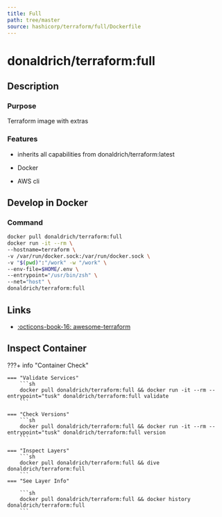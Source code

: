 ```yaml
---
title: Full
path: tree/master
source: hashicorp/terraform/full/Dockerfile
---
```


# donaldrich/terraform:full

## Description

### Purpose

Terraform image with extras

### Features

- inherits all capabilities from donaldrich/terraform:latest

- Docker

- AWS cli

## Develop in Docker

### Command

```sh
docker pull donaldrich/terraform:full
docker run -it --rm \
--hostname=terraform \
-v /var/run/docker.sock:/var/run/docker.sock \
-v "$(pwd)":"/work" -w "/work" \
--env-file=$HOME/.env \
--entrypoint="/usr/bin/zsh" \
--net="host" \
donaldrich/terraform:full
```

## Links

- [:octicons-book-16: awesome-terraform](https://github.com/shuaibiyy/awesome-terraform)

## Inspect Container

???+ info "Container Check"

    === "Validate Services"
        ```sh
        docker pull donaldrich/terraform:full && docker run -it --rm --entrypoint="tusk" donaldrich/terraform:full validate
        ```

    === "Check Versions"
        ```sh
        docker pull donaldrich/terraform:full && docker run -it --rm --entrypoint="tusk" donaldrich/terraform:full version
        ```

    === "Inspect Layers"
        ```sh
        docker pull donaldrich/terraform:full && dive donaldrich/terraform:full
        ```
    === "See Layer Info"

        ```sh
        docker pull donaldrich/terraform:full && docker history donaldrich/terraform:full
        ```
